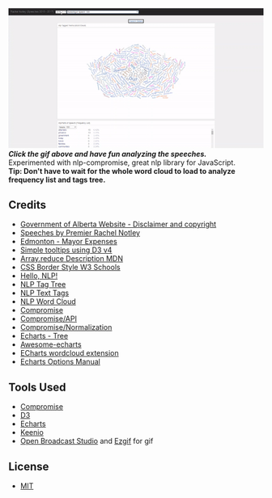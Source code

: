 <a href="https://open-data-government-of-alberta.github.io/NLP-of-Premier-Rachel-Notley---2015-to-2017-Speeches/" target="_blank">![](speeches.gif)</a><br>
<b><em>Click the gif above and have fun analyzing the speeches.</em></b><br>
Experimented with nlp-compromise, great nlp library for JavaScript.<br>
<b>Tip: Don't have to wait for the whole word cloud to load to analyze frequency list and tags tree.</b><br>
## Credits
- <a href="https://www.alberta.ca/disclaimer.aspx" target="_blank">Government of Alberta Website - Disclaimer and copyright</a>
- <a href="https://www.alberta.ca/premier-speeches.aspx" target="_blank">Speeches by Premier Rachel Notley</a>
- <a href="https://bl.ocks.org/mikelotis/830aad9ab59a1ec5932125f77ef323a8" target="_blank">Edmonton - Mayor Expenses</a>
- <a href="https://bl.ocks.org/d3noob/257c360b3650b9f0a52dd8257d7a2d73" target="_blank">Simple tooltips using D3 v4</a>
- <a href="https://developer.mozilla.org/en-US/docs/Web/JavaScript/Reference/Global_Objects/Array/reduce#Description" target="_blank">Array.reduce Description MDN</a>
- <a href="https://www.w3schools.com/cssref/pr_border-style.asp" target="_blank">CSS Border Style W3 Schools</a>
- <a href="https://beta.observablehq.com/@randomfractals/hello-nlp" target="_blank">Hello, NLP!</a>
- <a href="https://beta.observablehq.com/@randomfractals/nlp-tag-tree" target="_blank">NLP Tag Tree</a>
- <a href="https://beta.observablehq.com/@randomfractals/nlp-text-tags" target="_blank">NLP Text Tags</a>
- <a href="https://beta.observablehq.com/@randomfractals/nlp-word-cloud" target="_blank">NLP Word Cloud</a>
- <a href="https://beta.observablehq.com/@spencermountain/nlp-compromise" target="_blank">Compromise</a>
- <a href="https://beta.observablehq.com/@spencermountain/compromise-api" target="_blank">Compromise/API</a>
- <a href="https://beta.observablehq.com/@spencermountain/compromise-normalization" target="_blank">Compromise/Normalization</a>
- <a href="https://ecomfe.github.io/echarts-examples/public/editor.html?c=tree-basic" target="_blank">Echarts - Tree</a>
- <a href="https://github.com/ecomfe/awesome-echarts#awesome-echarts-" target="_blank">Awesome-echarts</a>
- <a href="https://github.com/ecomfe/echarts-wordcloud" target="_blank">ECharts wordcloud extension</a>
- <a href="https://ecomfe.github.io/echarts-doc/public/en/option.html#title" target="_blank">Echarts Options Manual</a>

## Tools Used
- <a href="http://compromise.cool/" target="_blank">Compromise</a>
- <a href="https://d3js.org/" target="_blank">D3</a>
- <a href="https://ecomfe.github.io/echarts-doc/public/en/index.html" target="_blank">Echarts</a>
- <a href="https://keen.github.io/dashboards/" target="_blank">Keenio</a>
- <a href="https://obsproject.com/" target="_blank">Open Broadcast Studio</a> and <a href="https://ezgif.com/" target="_blank">Ezgif</a> for gif

## License
- <a href="https://choosealicense.com/licenses/mit/" target="_blank">MIT</a>
